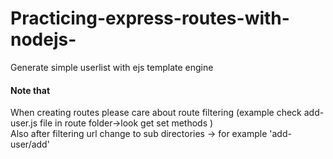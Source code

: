 # Practicing-express-routes-with-nodejs-
Generate simple userlist with ejs template engine

<h4>Note that</h4>
When creating routes please care about route filtering (example check add-user.js file in route folder->look get set methods )
<br>
Also after filtering url change to sub directories -> for example 'add-user/add'
